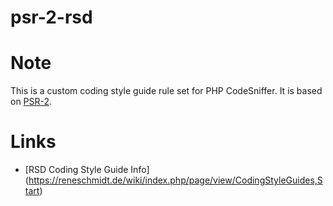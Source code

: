 # psr-2-rsd

# Note

This is a custom coding style guide rule set for PHP CodeSniffer. It is based on [PSR-2](http://www.php-fig.org/psr/psr-2/).

# Links

- [RSD Coding Style Guide Info] (https://reneschmidt.de/wiki/index.php/page/view/CodingStyleGuides,Start)